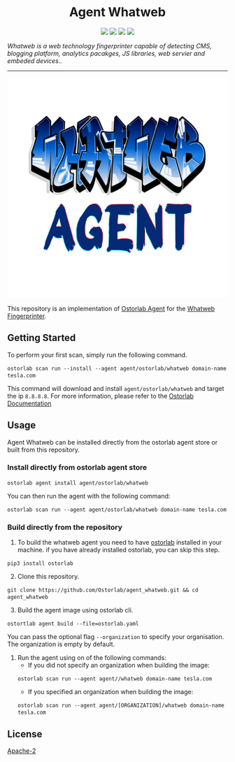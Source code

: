 <h1 align="center">Agent Whatweb</h1>

<p align="center">
<img src="https://img.shields.io/badge/License-Apache_2.0-brightgreen.svg">
<img src="https://img.shields.io/github/languages/top/ostorlab/agent_whatweb">
<img src="https://img.shields.io/github/stars/ostorlab/agent_whatweb">
<img src="https://img.shields.io/badge/PRs-welcome-brightgreen.svg">
</p>

_Whatweb is a web technology fingerprinter capable of detecting CMS, blogging platform, analytics pacakges, JS libraries, web servier and embeded devices.._

---

<p align="center">
<img src="https://github.com/Ostorlab/agent_whatweb/blob/main/images/logo.png" alt="agent-whatweb" />
</p>

This repository is an implementation of [Ostorlab Agent](https://pypi.org/project/ostorlab/) for the [Whatweb Fingerprinter](https://github.com/urbanadventurer/WhatWeb.git).

## Getting Started
To perform your first scan, simply run the following command.
```shell
ostorlab scan run --install --agent agent/ostorlab/whatweb domain-name tesla.com
```

This command will download and install `agent/ostorlab/whatweb` and target the ip `8.8.8.8`.
For more information, please refer to the [Ostorlab Documentation](https://github.com/Ostorlab/ostorlab/blob/main/README.md)


## Usage

Agent Whatweb can be installed directly from the ostorlab agent store or built from this repository.

 ### Install directly from ostorlab agent store

 ```shell
 ostorlab agent install agent/ostorlab/whatweb
 ```

You can then run the agent with the following command:

```shell
ostorlab scan run --agent agent/ostorlab/whatweb domain-name tesla.com
```


### Build directly from the repository

 1. To build the whatweb agent you need to have [ostorlab](https://pypi.org/project/ostorlab/) installed in your machine.  if you have already installed ostorlab, you can skip this step.

```shell
pip3 install ostorlab
```

 2. Clone this repository.

```shell
git clone https://github.com/Ostorlab/agent_whatweb.git && cd agent_whatweb
```

 3. Build the agent image using ostorlab cli.

 ```shell
 ostortlab agent build --file=ostorlab.yaml
 ```
 You can pass the optional flag `--organization` to specify your organisation. The organization is empty by default.

 1. Run the agent using on of the following commands:
	 * If you did not specify an organization when building the image:
	  ```shell
	  ostorlab scan run --agent agent//whatweb domain-name tesla.com
	  ```
	 * If you specified an organization when building the image:
	  ```shell
	  ostorlab scan run --agent agent/[ORGANIZATION]/whatweb domain-name tesla.com
	  ```


## License
[Apache-2](./LICENSE)
